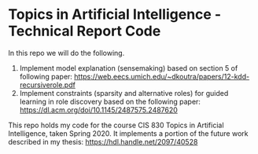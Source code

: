 # Topics in Artificial Intelligence - Technical Report Code

In this repo we will do the following.
1. Implement model explanation (sensemaking) based on section 5 of following paper: https://web.eecs.umich.edu/~dkoutra/papers/12-kdd-recursiverole.pdf
2. Implement constraints (sparsity and alternative roles) for guided learning in role discovery based on the following paper: https://dl.acm.org/doi/10.1145/2487575.2487620


This repo holds my code for the course CIS 830 Topics in Artificial Intelligence, taken Spring 2020. It implements a portion of the future work described in my thesis: https://hdl.handle.net/2097/40528
    
